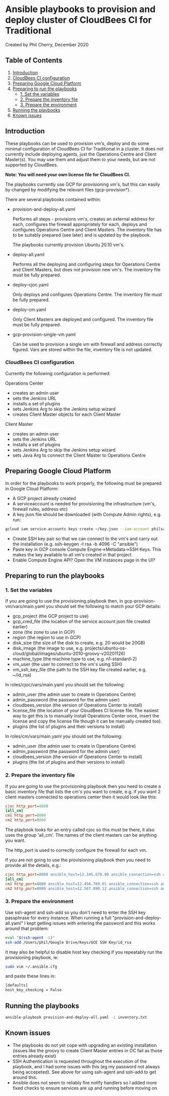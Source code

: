 # Ansible playbooks to provision and deploy cluster of CloudBees CI for Traditional #

Created by Phil Cherry, December 2020

## Table of Contents ##
1. [Introduction](#Introduction)
2. [CloudBees CI configuration](#CloudBees-CI-configuration)
3. [Preparing Google Cloud Platform](#Preparing-Google-Cloud-Platform)
4. [Preparing to run the playbooks](#Preparing-to-run-the-playbooks)
    - [1. Set the variables](#1.-Set-the-variables)
    - [2. Prepare the inventory file](#2.-Prepare-the-inventory-file)
    - [3. Prepare the environment](#3.-Prepare-the-environment)
8. [Running the playbooks](#Running-the-playbooks)
9. [Known issues](#Known-issues)
## Introduction ##
These playbooks can be used to provision vm's, deploy and do some minimal configuration of CloudBees CI for Traditional in a cluster.  It does not currently include deploying agents, just the Operations Centre and Client Master(s).  You may use them and adjust them to your needs, but are not supported by CloudBees.

**Note:  You will need your own license file for CloudBees CI.**

The playbooks currently use GCP for provisioning vm's, but this can easily by changed by modifying the relevant files (gcp-provision*).

There are several playbooks contained within:

- provision-and-deploy-all.yaml

  Performs all steps - provisions vm's, creates an external address for each, configures the firewall appropriately for each,  deploys and configures Operations Centre and Client Masters.  The inventory file has to be suitably prepared (see later) and is updated by the playbook.

  The playbooks currently provision Ubuntu 20.10 vm's.

- deploy-all.yaml

  Performs all the deploying and configuring steps for Operations Centre and Client Masters, but does not provision new vm's.  The inventory file must be fully prepared.

- deploy-cjoc.yaml

  Only deploys and configures Operations Centre.  The inventory file must be fully prepared.

- deploy-cm.yaml

  Only Client Masters are deployed and configured.  The inventory file must be fully prepared.

- gcp-provision-single-vm.yaml

  Can be used to provision a single vm with firewall and address correctly figured.  Vars are stored within the file, inventory file is not updated.

### CloudBees CI configuration ###

Currently the following configuration is performed:

Operations Center

- creates an admin user
- sets the Jenkins URL
- installs a set of plugins
- sets Jenkins Arg to skip the Jenkins setup wizard
- creates Client Master objects for each Client Master

Client Master

- creates an admin user
- sets the Jenkins URL
- installs a set of plugins
- sets Jenkins Arg to skip the Jenkins setup wizard
- sets Java Arg to connect the Client Master to Operations Centre

## Preparing Google Cloud Platform ##

In order for the playbooks to work properly, the following must be prepared in Google Cloud Platform:

- A GCP project already created
- A serviceaccount is needed for provisioning the infrastructure (vm's, firewall rules, address etc)
- A key json file should be downloaded (with Compute Admin rights), e.g. run:

```bash
gcloud iam service-accounts keys create ~/key.json --iam-account philsa@pcherry-ansible-test.iam.gserviceaccount.com
```

- Create SSH key pair so that we can connect to the vm's and carry out the installation (e.g. ssh-keygen -t rsa -b 4096 -C "ansible")
- Paste key in GCP console Compute Engine->Metadata->SSH Keys.  This makes the key available to all vm's created in that project.
- Enable Compute Engine API? Open the VM instances page in the UI?

## Preparing to run the playbooks ##

### 1. Set the variables ###

If you are going to use the provisioning playbook then, in gcp-provision-vm/vars/main.yaml you should set the following to match your GCP details:

- gcp_project (the GCP project to use)
- gcp_cred_file (the location of the service account json file created earlier)
- zone (the zone to use in GCP)
- region (the region to use in GCP)
- disk_size (the size of the disk to create, e.g. 20 would be 20GB)
- disk_image (the image to use, e.g. projects/ubuntu-os-cloud/global/images/ubuntu-2010-groovy-v20201126)
- machine_type (the machine type to use, e.g. n1-standard-2)
- vm_user (the user to connect to the vm's using SSH)
- vm_ssh_key_file (the path to the SSH key file created earlier, e.g. ~/id_rsa)

In roles/cjoc/vars/main.yaml you should set the following:

- admin_user (the admin user to create in Operations Centre)
- admin_password (the password for the admin user)
- cloudbees_version (the version of Operations Center to install)
- license_file (the location of your CloudBees CI license file.  The easiest way to get this is to manually install Operations Center once, insert the license and copy the license file though it can be manually created too).
- plugins (the list of plugins and their versions to install)

In roles/cm/vars/main.yaml you should set the following:

- admin_user (the admin user to create in Operations Centre)
- admin_password (the password for the admin user)
- cloudbees_version (the version of Operations Center to install)
- plugins (the list of plugins and their versions to install)

### 2. Prepare the inventory file ###

If you are going to use the provisioning playbook then you need to create a basic inventory file that lists the cm's you want to create, e.g. if you want 2 client masters connected to operations center then it would look like this:

```ini
cjoc http_port=8888
[all_cm]
cm1 http_port=8080
cm2 http_port=8080
```

The playbook looks for an entry called cjoc so this must be there, it also uses the group 'all_cm'.  The names of the client masters can be anything you want.

The http_port is used to correctly configure the firewall for each vm.

If you are not going to use the provisioning playbook then you need to provide all the details, e.g.:

```ini
cjoc http_port=8888 ansible_host=12.345.678.90 ansible_connection=ssh ansible_user=phil ansible_ssh_private_key_file="~/id_rsa"
[all_cm]
cm1 http_port=8080 ansible_host=12.456.789.01 ansible_connection=ssh ansible_user=phil ansible_ssh_private_key_file="~/id_rsa"
cm2 http_port=8080 ansible_host=12.567.890.12 ansible_connection=ssh ansible_user=phil ansible_ssh_private_key_file="~/id_rsa"
```

### 3. Prepare the environment ###

Use ssh-agent and ssh-add so you don't need to enter the SSH key passphrase for every instance.  When running a full "provision-and-deploy-all.yaml" I kept getting issues with entering the password and this works around that problem:

```bash
eval "$(ssh-agent -s)"
ssh-add /Users/phil/Google Drive/Keys/GCE SSH Key/id_rsa
```

It may also be helpful to disable host key checking if you repeatably run the provisioning playbook, ie:

```bash
sudo vim ~/.ansible.cfg
```
and paste these lines in:

```bash
[defaults]
host_key_checking = False
```

## Running the playbooks ##

```bash
ansible-playbook provision-and-deploy-all.yaml -i inventory.txt
```

## Known issues ##
- The playbooks do not yet cope with upgrading an existing installation (issues like the groovy to create Client Master entries in OC fail as those entries already exist)
- SSH Authentication is requested throughout the execution of the playbook, and I had some issues with this (eg my password not always being accepeted).  See above for using ssh-agent and ssh-add to get around this.
- Ansible does not seem to reliably fire notify handlers so I added more fixed checks to ensure services are up and running before moving on.